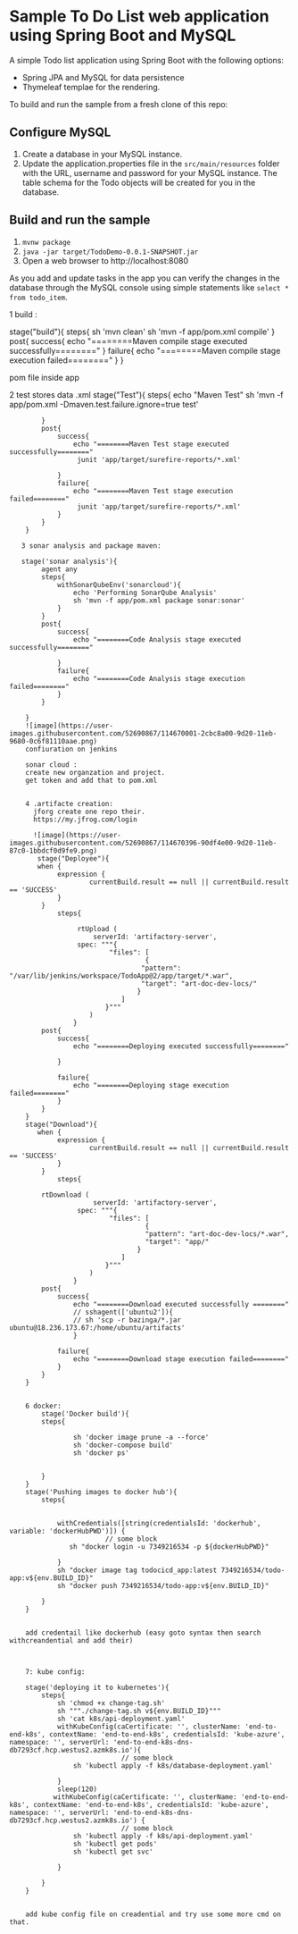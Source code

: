 # Sample To Do List web application using Spring Boot and MySQL

A simple Todo list application using Spring Boot with the following options:

- Spring JPA and MySQL for data persistence
- Thymeleaf templae for the rendering.

To build and run the sample from a fresh clone of this repo:

## Configure MySQL

1. Create a database in your MySQL instance.
2. Update the application.properties file in the `src/main/resources` folder with the URL, username and password for your MySQL instance. The table schema for the Todo objects will be created for you in the database.


## Build and run the sample

1. `mvnw package`
3. `java -jar target/TodoDemo-0.0.1-SNAPSHOT.jar`
3. Open a web browser to http://localhost:8080

As you add and update tasks in the app you can verify the changes in the database through the MySQL console using simple statements like 
`select * from todo_item`.




1 build :

stage("build"){
            steps{
                sh 'mvn clean'
                sh 'mvn -f app/pom.xml compile'
            }
            post{
                success{
                    echo "========Maven compile stage executed successfully========"
                }
                failure{
                    echo "========Maven compile stage execution failed========"
                }
            }
            
  pom file inside app 
  
 2 test stores data .xml
  stage("Test"){
            steps{
                echo "Maven Test"
                sh 'mvn -f app/pom.xml -Dmaven.test.failure.ignore=true  test'
                
            }
            post{
                success{
                    echo "========Maven Test stage executed successfully========"
                     junit 'app/target/surefire-reports/*.xml'

                }
                failure{
                    echo "========Maven Test stage execution failed========"
                     junit 'app/target/surefire-reports/*.xml'
                }
            }
        }
        
       3 sonar analysis and package maven:
       
       stage('sonar analysis'){
            agent any
            steps{
                withSonarQubeEnv('sonarcloud'){
                    echo 'Performing SonarQube Analysis'
                    sh 'mvn -f app/pom.xml package sonar:sonar'
                }
            }
            post{
                success{
                    echo "========Code Analysis stage executed successfully========"

                }
                failure{
                    echo "========Code Analysis stage execution failed========"
                }
            }
            
        }
        ![image](https://user-images.githubusercontent.com/52690867/114670001-2cbc8a00-9d20-11eb-9680-0c6f81110aae.png)
        confiuration on jenkins
        
        sonar cloud :
        create new organzation and project.
        get token and add that to pom.xml
        
        
        4 .artifacte creation:
          jforg create one repo their.
          https://my.jfrog.com/login
          
          ![image](https://user-images.githubusercontent.com/52690867/114670396-90df4e00-9d20-11eb-87c0-1bbdcf0d9fe9.png)
           stage("Deployee"){
           when {
                expression {
                        currentBuild.result == null || currentBuild.result == 'SUCCESS'
                }
            }
                steps{
     
                     rtUpload (
                         serverId: 'artifactory-server',
                     spec: """{
                             "files": [
                                      {
                                     "pattern": "/var/lib/jenkins/workspace/TodoApp@2/app/target/*.war",
                                     "target": "art-doc-dev-locs/"
                                    }
                                ]
                            }"""
                        )
                    }
            post{
                success{
                    echo "========Deploying executed successfully========"

                }
                
                failure{
                    echo "========Deploying stage execution failed========"
                }
            }
        }    
        stage("Download"){
           when {
                expression {
                        currentBuild.result == null || currentBuild.result == 'SUCCESS'
                }
            }
                steps{
                     
            rtDownload (
                         serverId: 'artifactory-server',
                     spec: """{
                             "files": [
                                      {
                                      "pattern": "art-doc-dev-locs/*.war",
                                      "target": "app/"
                                    }
                                ]
                            }"""
                        )
                    }
            post{
                success{
                    echo "========Download executed successfully ========"
                    // sshagent(['ubuntu2']){
                    // sh 'scp -r bazinga/*.jar ubuntu@18.236.173.67:/home/ubuntu/artifacts'
                    }
                
                failure{
                    echo "========Download stage execution failed========"
                }
            }
        }
        
        
        6 docker:
            stage('Docker build'){
            steps{
               
                    sh 'docker image prune -a --force'
                    sh 'docker-compose build'
                    sh 'docker ps'
                
                
            }
        }
        stage('Pushing images to docker hub'){
            steps{
                

                withCredentials([string(credentialsId: 'dockerhub', variable: 'dockerHubPWD')]) {
                            // some block
                   sh "docker login -u 7349216534 -p ${dockerHubPWD}"

                }
                sh "docker image tag todocicd_app:latest 7349216534/todo-app:v${env.BUILD_ID}"
                sh "docker push 7349216534/todo-app:v${env.BUILD_ID}"

            }
        }
        
        
        add credentail like dockerhub (easy goto syntax then search withcreandential and add their)
        
        
        
        7: kube config:
        
        stage('deploying it to kubernetes'){
            steps{
                sh 'chmod +x change-tag.sh'
                sh """./change-tag.sh v${env.BUILD_ID}"""
                sh 'cat k8s/api-deployment.yaml'
                withKubeConfig(caCertificate: '', clusterName: 'end-to-end-k8s', contextName: 'end-to-end-k8s', credentialsId: 'kube-azure', namespace: '', serverUrl: 'end-to-end-k8s-dns-db7293cf.hcp.westus2.azmk8s.io'){
                                // some block
                    sh 'kubectl apply -f k8s/database-deployment.yaml'
                    
                }
                sleep(120)
               withKubeConfig(caCertificate: '', clusterName: 'end-to-end-k8s', contextName: 'end-to-end-k8s', credentialsId: 'kube-azure', namespace: '', serverUrl: 'end-to-end-k8s-dns-db7293cf.hcp.westus2.azmk8s.io') {
                                // some block
                    sh 'kubectl apply -f k8s/api-deployment.yaml'
                    sh 'kubectl get pods'
                    sh 'kubectl get svc'
                    
                }

            }
        }
        
        
        add kube config file on creadential and try use some more cmd on that.
        
        
        

